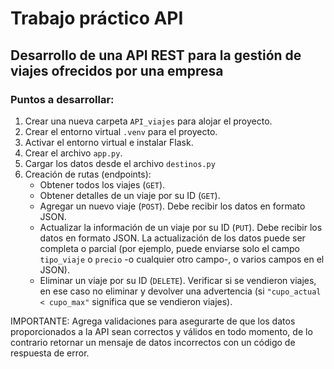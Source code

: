 # Trabajo práctico API

## Desarrollo de una API REST para la gestión de viajes ofrecidos por una empresa

### Puntos a desarrollar:

1. Crear una nueva carpeta ```API_viajes``` para alojar el proyecto.
2. Crear el entorno virtual ```.venv``` para el proyecto.
3. Activar el entorno virtual e instalar Flask.
4. Crear el archivo ```app.py```.
5. Cargar los datos desde el archivo ```destinos.py```
6. Creación de rutas (endpoints):
    * Obtener todos los viajes (```GET```).
    * Obtener detalles de un viaje por su ID (```GET```).
    * Agregar un nuevo viaje (```POST```). Debe recibir los datos en formato JSON.
    * Actualizar la información de un viaje por su ID (```PUT```). Debe recibir los datos en formato JSON. La actualización de los datos puede ser completa o parcial (por ejemplo, puede enviarse solo el campo ```tipo_viaje``` o ```precio``` -o cualquier otro campo-, o varios campos en el JSON).
    * Eliminar un viaje por su ID (```DELETE```). Verificar si se vendieron viajes, en ese caso no eliminar y devolver una advertencia (si ```"cupo_actual < cupo_max"``` significa que se vendieron viajes).

IMPORTANTE: Agrega validaciones para asegurarte de que los datos proporcionados a la API sean correctos y válidos en todo momento, de lo contrario retornar un mensaje de datos incorrectos con un código de respuesta de error.